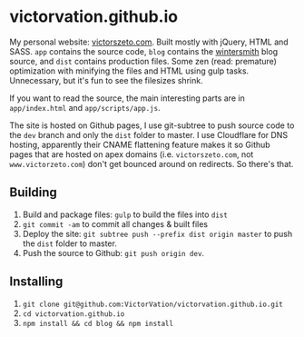 # victorvation.github.io
My personal website: [victorszeto.com](http://www.victorszeto.com). Built mostly with jQuery, HTML and SASS. `app` contains the source code, `blog` contains the [wintersmith](http://wintersmith.io) blog source, and `dist` contains production files. Some zen (read: premature) optimization with minifying the files and HTML using gulp tasks. Unnecessary, but it's fun to see the filesizes shrink.

If you want to read the source, the main interesting parts are in `app/index.html` and `app/scripts/app.js`.

The site is hosted on Github pages, I use git-subtree to push source code to the `dev` branch and only the `dist` folder to master. I use Cloudflare for DNS hosting, apparently their CNAME flattening feature makes it so Github pages that are hosted on apex domains (i.e. `victorszeto.com`, not `www.victorzeto.com`) don't get bounced around on redirects. So there's that.

## Building
1. Build and package files: `gulp` to build the files into `dist`
2. `git commit -am` to commit all changes & built files
3. Deploy the site: `git subtree push --prefix dist origin master` to push the `dist` folder to master.
4. Push the source to Github: `git push origin dev`.

## Installing 
1. `git clone git@github.com:VictorVation/victorvation.github.io.git`
2. `cd victorvation.github.io`
3. `npm install && cd blog && npm install`
